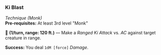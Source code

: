 ### Ki Blast
*Technique (Monk)*  
**Pre-requisites:** At least 3rd level "Monk"  

🔷 **(1/turn, range: 120 ft.)** — Make a *Ranged Ki Attack* vs. *AC* against target creature in range.

**Success:** You deal `1dM [force]` *Damage*.
